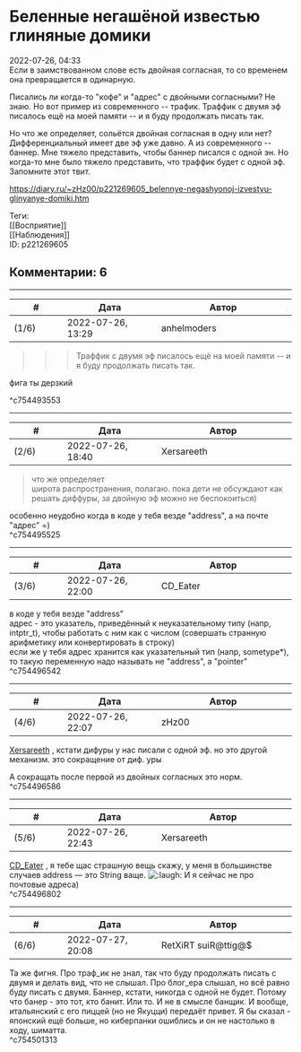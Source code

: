 Беленные негашёной известью глиняные домики
===========================================

  
2022-07-26, 04:33  
 Если в заимствованном слове есть двойная согласная, то со временем она превращается в одинарную.   
   
 Писались ли когда-то "кофе" и "адрес" с двойными согласными? Не знаю. Но вот пример из современного -- трафик. Траффик с двумя эф писалось ещё на моей памяти -- и я буду продолжать писать так.   
   
 Но что же определяет, сольётся двойная согласная в одну или нет? Дифференциальный имеет две эф уже давно. А из современного -- баннер. Мне тяжело представить, чтобы баннер писался с одной эн. Но когда-то мне было тяжело представить, что траффик будет с одной эф. Запомните этот твит.   
  
<https://diary.ru/~zHz00/p221269605_belennye-negashyonoj-izvestyu-glinyanye-domiki.htm>  
  
Теги:  
[[Восприятие]]  
[[Наблюдения]]  
ID: p221269605  


Комментарии: 6
--------------

  


---



|         #         |              Дата              |                     Автор                     |           ID           |
| --- | --- | --- | --- |
| (1/6) | 2022-07-26, 13:29 | anhelmoders | c754493553 |

  
  >>>Траффик с двумя эф писалось ещё на моей памяти -- и я буду продолжать писать так. 

   
  фига ты дерзкий 

   
 ^c754493553

---



|         #         |              Дата              |                     Автор                     |           ID           |
| --- | --- | --- | --- |
| (2/6) | 2022-07-26, 18:40 | Xersareeth | c754495525 |

  
 > что же определяет   
 широта распространения, полагаю. пока дети не обсуждают как решать диффуры, за двойную эф можно не беспокоиться)   
   
 особенно неудобно когда в коде у тебя везде "address", а на почте "адрес" =)   
 ^c754495525

---



|         #         |              Дата              |                     Автор                     |           ID           |
| --- | --- | --- | --- |
| (3/6) | 2022-07-26, 22:00 | CD\_Eater | c754496542 |

  
  в коде у тебя везде "address"    
 адрес - это указатель, приведённый к неуказательному типу (напр, intptr\_t), чтобы работать с ним как с числом (совершать странную арифметику или конвертировать в строку)   
 если же у тебя адрес хранится как указательный тип (напр, sometype\*), то такую переменную надо называть не "address", а "pointer"   
 ^c754496542

---



|         #         |              Дата              |                     Автор                     |           ID           |
| --- | --- | --- | --- |
| (4/6) | 2022-07-26, 22:07 | zHz00 | c754496586 |

  
  [Xersareeth](https://BurrowDeclassified.diary.ru "One more fang")  , кстати дифуры у нас писали с одной эф. но это другой механизм. это сокращение от диф. уры   
   
 А сокращать после первой из двойных согласных это норм.   
 ^c754496586

---



|         #         |              Дата              |                     Автор                     |           ID           |
| --- | --- | --- | --- |
| (5/6) | 2022-07-26, 22:43 | Xersareeth | c754496802 |

  
  [CD\_Eater](https://cd-eater.diary.ru "Записки ДискоЕда")  , я тебе щас страшную вещь скажу, у меня в большинстве случаев address — это String ваще. ![:laugh:](/picture/1126.gif) И я сейчас не про почтовые адреса)   
 ^c754496802

---



|         #         |              Дата              |                     Автор                     |           ID           |
| --- | --- | --- | --- |
| (6/6) | 2022-07-27, 20:08 | RetXiRT suiR@ttig@$ | c754501313 |

  
 Та же фигня. Про траф\_ик не знал, так что буду продолжать писать с двумя и делать вид, что не слышал. Про блог\_ера слышал, но всё равно буду писать с двумя. Баннер, кстати, никогда с одной не будет. Потому что банер - это тот, кто банит. Или то. И не в смысле банщик. И вообще, итальянский с его пиццей (но не Якуцци) передаёт привет. Я бы сказал - японский ещё больше, но киберпанки ошиблись и он не настолько в ходу, шиматта.   
 ^c754501313